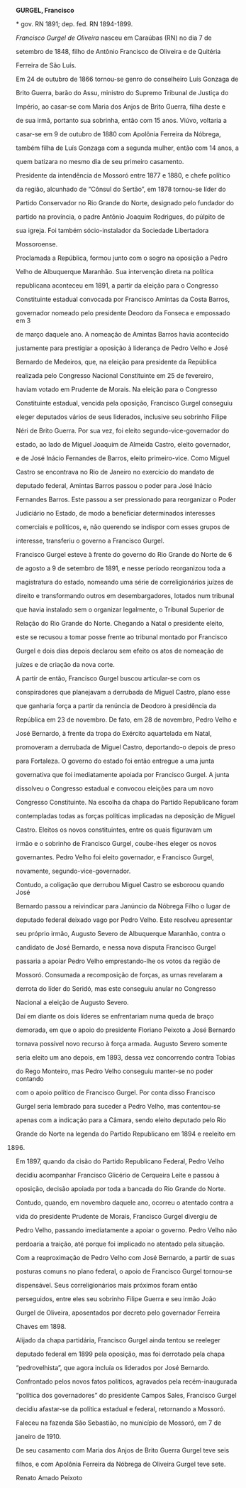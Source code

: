 **GURGEL, Francisco**



\* gov. RN 1891; dep. fed. RN 1894-1899.



*Francisco Gurgel de Oliveira* nasceu em Caraúbas (RN) no dia 7 de

setembro de 1848, filho de Antônio Francisco de Oliveira e de Quitéria

Ferreira de São Luís.



Em 24 de outubro de 1866 tornou-se genro do conselheiro Luís Gonzaga de

Brito Guerra, barão do Assu, ministro do Supremo Tribunal de Justiça do

Império, ao casar-se com Maria dos Anjos de Brito Guerra, filha deste e

de sua irmã, portanto sua sobrinha, então com 15 anos. Viúvo, voltaria a

casar-se em 9 de outubro de 1880 com Apolônia Ferreira da Nóbrega,

também filha de Luís Gonzaga com a segunda mulher, então com 14 anos, a

quem batizara no mesmo dia de seu primeiro casamento.



Presidente da intendência de Mossoró entre 1877 e 1880, e chefe político

da região, alcunhado de “Cônsul do Sertão”, em 1878 tornou-se líder do

Partido Conservador no Rio Grande do Norte, designado pelo fundador do

partido na província, o padre Antônio Joaquim Rodrigues, do púlpito de

sua igreja. Foi também sócio-instalador da Sociedade Libertadora

Mossoroense.



Proclamada a República, formou junto com o sogro na oposição a Pedro

Velho de Albuquerque Maranhão. Sua intervenção direta na política

republicana aconteceu em 1891, a partir da eleição para o Congresso

Constituinte estadual convocada por Francisco Amintas da Costa Barros,

governador nomeado pelo presidente Deodoro da Fonseca e empossado em 3

de março daquele ano. A nomeação de Amintas Barros havia acontecido

justamente para prestigiar a oposição à liderança de Pedro Velho e José

Bernardo de Medeiros, que, na eleição para presidente da República

realizada pelo Congresso Nacional Constituinte em 25 de fevereiro,

haviam votado em Prudente de Morais. Na eleição para o Congresso

Constituinte estadual, vencida pela oposição, Francisco Gurgel conseguiu

eleger deputados vários de seus liderados, inclusive seu sobrinho Filipe

Néri de Brito Guerra. Por sua vez, foi eleito segundo-vice-governador do

estado, ao lado de Miguel Joaquim de Almeida Castro, eleito governador,

e de José Inácio Fernandes de Barros, eleito primeiro-vice. Como Miguel

Castro se encontrava no Rio de Janeiro no exercício do mandato de

deputado federal, Amintas Barros passou o poder para José Inácio

Fernandes Barros. Este passou a ser pressionado para reorganizar o Poder

Judiciário no Estado, de modo a beneficiar determinados interesses

comerciais e políticos, e, não querendo se indispor com esses grupos de

interesse, transferiu o governo a Francisco Gurgel.



Francisco Gurgel esteve à frente do governo do Rio Grande do Norte de 6

de agosto a 9 de setembro de 1891, e nesse período reorganizou toda a

magistratura do estado, nomeando uma série de correligionários juízes de

direito e transformando outros em desembargadores, lotados num tribunal

que havia instalado sem o organizar legalmente, o Tribunal Superior de

Relação do Rio Grande do Norte. Chegando a Natal o presidente eleito,

este se recusou a tomar posse frente ao tribunal montado por Francisco

Gurgel e dois dias depois declarou sem efeito os atos de nomeação de

juízes e de criação da nova corte.



A partir de então, Francisco Gurgel buscou articular-se com os

conspiradores que planejavam a derrubada de Miguel Castro, plano esse

que ganharia força a partir da renúncia de Deodoro à presidência da

República em 23 de novembro. De fato, em 28 de novembro, Pedro Velho e

José Bernardo, à frente da tropa do Exército aquartelada em Natal,

promoveram a derrubada de Miguel Castro, deportando-o depois de preso

para Fortaleza. O governo do estado foi então entregue a uma junta

governativa que foi imediatamente apoiada por Francisco Gurgel. A junta

dissolveu o Congresso estadual e convocou eleições para um novo

Congresso Constituinte. Na escolha da chapa do Partido Republicano foram

contempladas todas as forças políticas implicadas na deposição de Miguel

Castro. Eleitos os novos constituintes, entre os quais figuravam um

irmão e o sobrinho de Francisco Gurgel, coube-lhes eleger os novos

governantes. Pedro Velho foi eleito governador, e Francisco Gurgel,

novamente, segundo-vice-governador.



Contudo, a coligação que derrubou Miguel Castro se esboroou quando José

Bernardo passou a reivindicar para Janúncio da Nóbrega Filho o lugar de

deputado federal deixado vago por Pedro Velho. Este resolveu apresentar

seu próprio irmão, Augusto Severo de Albuquerque Maranhão, contra o

candidato de José Bernardo, e nessa nova disputa Francisco Gurgel

passaria a apoiar Pedro Velho emprestando-lhe os votos da região de

Mossoró. Consumada a recomposição de forças, as urnas revelaram a

derrota do líder do Seridó, mas este conseguiu anular no Congresso

Nacional a eleição de Augusto Severo.



Daí em diante os dois líderes se enfrentariam numa queda de braço

demorada, em que o apoio do presidente Floriano Peixoto a José Bernardo

tornava possível novo recurso à força armada. Augusto Severo somente

seria eleito um ano depois, em 1893, dessa vez concorrendo contra Tobias

do Rego Monteiro, mas Pedro Velho conseguiu manter-se no poder contando

com o apoio político de Francisco Gurgel. Por conta disso Francisco

Gurgel seria lembrado para suceder a Pedro Velho, mas contentou-se

apenas com a indicação para a Câmara, sendo eleito deputado pelo Rio

Grande do Norte na legenda do Partido Republicano em 1894 e reeleito em

1896.



Em 1897, quando da cisão do Partido Republicano Federal, Pedro Velho

decidiu acompanhar Francisco Glicério de Cerqueira Leite e passou à

oposição, decisão apoiada por toda a bancada do Rio Grande do Norte.

Contudo, quando, em novembro daquele ano, ocorreu o atentado contra a

vida do presidente Prudente de Morais, Francisco Gurgel divergiu de

Pedro Velho, passando imediatamente a apoiar o governo. Pedro Velho não

perdoaria a traição, até porque foi implicado no atentado pela situação.

Com a reaproximação de Pedro Velho com José Bernardo, a partir de suas

posturas comuns no plano federal, o apoio de Francisco Gurgel tornou-se

dispensável. Seus correligionários mais próximos foram então

perseguidos, entre eles seu sobrinho Filipe Guerra e seu irmão João

Gurgel de Oliveira, aposentados por decreto pelo governador Ferreira

Chaves em 1898.



Alijado da chapa partidária, Francisco Gurgel ainda tentou se reeleger

deputado federal em 1899 pela oposição, mas foi derrotado pela chapa

“pedrovelhista”, que agora incluía os liderados por José Bernardo.

Confrontado pelos novos fatos políticos, agravados pela recém-inaugurada

“política dos governadores” do presidente Campos Sales, Francisco Gurgel

decidiu afastar-se da política estadual e federal, retornando a Mossoró.



Faleceu na fazenda São Sebastião, no município de Mossoró, em 7 de

janeiro de 1910.



De seu casamento com Maria dos Anjos de Brito Guerra Gurgel teve seis

filhos, e com Apolônia Ferreira da Nóbrega de Oliveira Gurgel teve sete.



Renato Amado Peixoto



